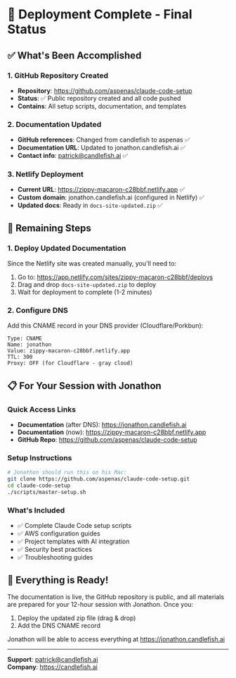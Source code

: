 # 🎉 Deployment Complete - Final Status

## ✅ What's Been Accomplished

### 1. GitHub Repository Created
- **Repository**: https://github.com/aspenas/claude-code-setup
- **Status**: ✅ Public repository created and all code pushed
- **Contains**: All setup scripts, documentation, and templates

### 2. Documentation Updated
- **GitHub references**: Changed from candlefish to aspenas ✅
- **Documentation URL**: Updated to jonathon.candlefish.ai ✅
- **Contact info**: patrick@candlefish.ai ✅

### 3. Netlify Deployment
- **Current URL**: https://zippy-macaron-c28bbf.netlify.app ✅
- **Custom domain**: jonathon.candlefish.ai (configured in Netlify) ✅
- **Updated docs**: Ready in `docs-site-updated.zip` ✅

## 🔄 Remaining Steps

### 1. Deploy Updated Documentation
Since the Netlify site was created manually, you'll need to:

1. Go to: https://app.netlify.com/sites/zippy-macaron-c28bbf/deploys
2. Drag and drop `docs-site-updated.zip` to deploy
3. Wait for deployment to complete (1-2 minutes)

### 2. Configure DNS
Add this CNAME record in your DNS provider (Cloudflare/Porkbun):

```
Type: CNAME
Name: jonathon
Value: zippy-macaron-c28bbf.netlify.app
TTL: 300
Proxy: OFF (for Cloudflare - gray cloud)
```

## 📋 For Your Session with Jonathon

### Quick Access Links
- **Documentation** (after DNS): https://jonathon.candlefish.ai
- **Documentation** (now): https://zippy-macaron-c28bbf.netlify.app
- **GitHub Repo**: https://github.com/aspenas/claude-code-setup

### Setup Instructions
```bash
# Jonathon should run this on his Mac:
git clone https://github.com/aspenas/claude-code-setup.git
cd claude-code-setup
./scripts/master-setup.sh
```

### What's Included
- ✅ Complete Claude Code setup scripts
- ✅ AWS configuration guides
- ✅ Project templates with AI integration
- ✅ Security best practices
- ✅ Troubleshooting guides

## 🚀 Everything is Ready!

The documentation is live, the GitHub repository is public, and all materials are prepared for your 12-hour session with Jonathon. Once you:

1. Deploy the updated zip file (drag & drop)
2. Add the DNS CNAME record

Jonathon will be able to access everything at https://jonathon.candlefish.ai

---

**Support**: patrick@candlefish.ai  
**Company**: https://candlefish.ai